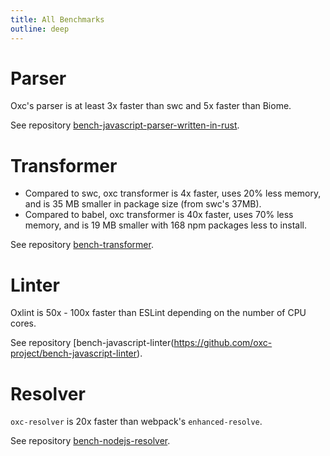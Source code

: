 ```yaml
---
title: All Benchmarks
outline: deep
---
```


# Parser

Oxc's parser is at least 3x faster than swc and 5x faster than Biome.

See repository [bench-javascript-parser-written-in-rust](https://github.com/oxc-project/bench-javascript-parser-written-in-rust).

# Transformer

- Compared to swc, oxc transformer is 4x faster, uses 20% less memory, and is 35 MB smaller in package size (from swc's 37MB).
- Compared to babel, oxc transformer is 40x faster, uses 70% less memory, and is 19 MB smaller with 168 npm packages less to install.

See repository [bench-transformer](https://github.com/oxc-project/bench-transformer).

# Linter

Oxlint is 50x - 100x faster than ESLint depending on the number of CPU cores.

See repository [bench-javascript-linter(https://github.com/oxc-project/bench-javascript-linter).

# Resolver

`oxc-resolver` is 20x faster than webpack's `enhanced-resolve`.

See repository [bench-nodejs-resolver](https://github.com/oxc-project/bench-nodejs-resolver).
